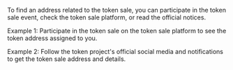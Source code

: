 To find an address related to the token sale, you can participate in the token sale event, check the token sale platform, or read the official notices.

Example 1: Participate in the token sale on the token sale platform to see the token address assigned to you.

Example 2: Follow the token project's official social media and notifications to get the token sale address and details.